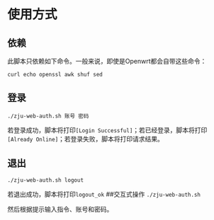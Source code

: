 # 使用方式


## 依赖
此脚本只依赖如下命令。一般来说，即使是Openwrt都会自带这些命令：

`curl echo openssl awk shuf sed`

## 登录
`./zju-web-auth.sh 账号 密码`

若登录成功，脚本将打印`[Login Successful]`；若已经登录，脚本将打印`[Already Online]`；若登录失败，脚本将打印请求结果。
## 退出
`./zju-web-auth.sh logout`

若退出成功，脚本将打印`logout_ok`
##交互式操作
`./zju-web-auth.sh`

然后根据提示输入指令、账号和密码。
